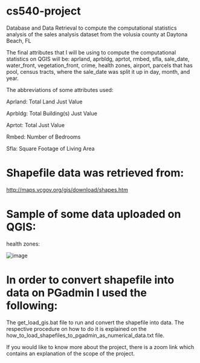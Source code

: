 # cs540-project
Database and Data Retrieval to compute the computational statistics analysis of the sales analysis dataset from the volusia county at Daytona Beach, FL

The final attributes that I will be using to compute the computational statistics on QGIS will be: aprland, aprbldg, aprtot, rmbed, sfla, sale_date, water_front, vegetation_front, crime, health zones, airport, parcels that has pool, census tracts, where the sale_date was split it up in day, month, and year.

The abbreviations of some attributes used:

Aprland: Total Land Just Value

Aprbldg: Total Building(s) Just Value

Aprtot: Total Just Value

Rmbed: Number of Bedrooms

Sfla: Square Footage of Living Area

# Shapefile data was retrieved from:
http://maps.vcgov.org/gis/download/shapes.htm

# Sample of some data uploaded on QGIS:

health zones:

![image](https://user-images.githubusercontent.com/82966526/117110721-9397f680-ad54-11eb-9c3d-932fc962835e.png)


# In order to convert shapefile into data on PGadmin I used the following:
The get_load_gis.bat file to run and convert the shapefile into data. The respective procedure on how to do it is explained on the how_to_load_shapefiles_to_pgadmin_as_numerical_data.txt file.

If you would like to know more about the project, there is a zoom link which contains an explanation of the scope of the project.

